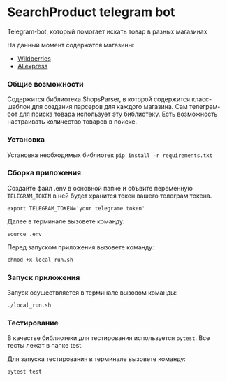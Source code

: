 # SearchProduct telegram bot

Telegram-bot, который помогает искать товар в разных магазинах

На данный момент содержатся магазины:
- [Wildberries](https://www.wildberries.ru)
- [Aliexpress](https://aliexpress.ru)

### Общие возможности

Содержится библиотека ShopsParser, в которой содержится класс-шаблон для создания парсеров для каждого магазина. Сам телеграм-бот для поиска товара использует эту библиотеку. Есть возможность настраивать количество товаров в поиске.

### Установка

Установка необходимых библиотек `pip install -r requirements.txt`

### Сборка приложения
 
Создайте файл .env в основной папке и объвите переменную `TELEGRAM_TOKEN` в ней будет хранится токен вашего телеграм токена.

`export TELEGRAM_TOKEN='your telegrame token'`

Далее в терминале вызовете команду:

`source .env`

Перед запуском приложения вызовете команду:

`chmod +x local_run.sh`

### Запуск приложения

Запуск осуществляется в терминале вызовом команды:

`./local_run.sh`

### Тестирование

В качестве библиотеки для тестирования используется `pytest`. Все тесты лежат в папке test.

Для запуска тестирования в терминале вызовете команду:

`pytest test`